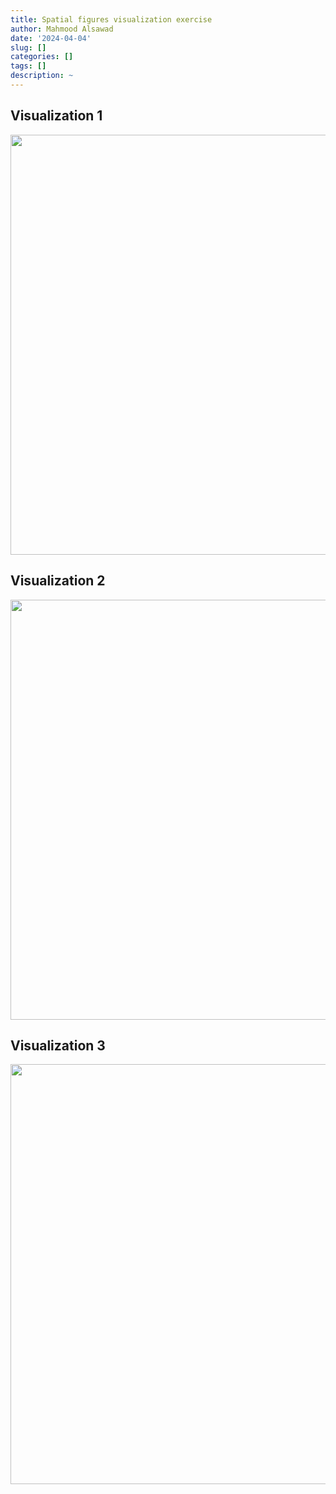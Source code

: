 ```yaml
---
title: Spatial figures visualization exercise
author: Mahmood Alsawad
date: '2024-04-04'
slug: []
categories: []
tags: []
description: ~
---
```


## Visualization 1



<img src="/en/posts/2024-04-04-spatial-figures-visualization-exercise/index.en-gb_files/figure-html/problem_1-1.png" width="672" />

## Visualization 2




<img src="/en/posts/2024-04-04-spatial-figures-visualization-exercise/index.en-gb_files/figure-html/solution_p2-1.png" width="672" />

## Visualization 3



<img src="/en/posts/2024-04-04-spatial-figures-visualization-exercise/index.en-gb_files/figure-html/problem3-1.png" width="672" />

